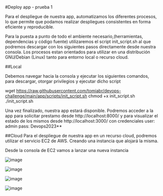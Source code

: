 #Deploy app - prueba 1

Para el despliegue de nuestra app, automatizamos los diferentes procesos, lo que permite que podamos realizar despliegues consistentes en forma eficiente y reproducible.

Para la puesta a punto de todo el ambiente necesario,(herramientas, dependencias y código fuente) utilizaremos el script init_script.sh al que podremos descargar con los siguientes pasos directamente desde nuestra consola.
Los procesos estan orientados para utilizar en una distribución GNU/Debian (Linux) tanto para entorno local o recurso cloud.

##Local 

Debemos navegar hacia la consola y ejecutar los siguientes comandos, para descargar, otorgar privilegios y ejecutar dicho script

wget https://raw.githubusercontent.com/tomiabr/devops-challenge/main/app/scripts/init_script.sh
chmod +x init_script.sh
./init_script.sh

Una vez finalizado, nuestra app estará disponible. 
Podremos acceder a la app para solicitar prestamo desde http://localhost:8000/ y para visualizar el estado de los mismos desde http://localhost:3000/ con credenciales user: admin pass: Devops2023**

##Cloud
Para el despliegue de nuestra app en un recurso cloud, podremos utilizar el servicio EC2 de AWS. Creando una instancia que alojará la misma.

Desde la consola de EC2 vamos a lanzar una nueva instancia

![image](https://github.com/tomiabr/devops-challenge/assets/134442444/c35c8b23-4c7f-46d6-a1da-217ca7dae53c)


![image](https://github.com/tomiabr/devops-challenge/assets/134442444/947e2f1a-833d-4fbc-af41-73ad101ff78e)

![image](https://github.com/tomiabr/devops-challenge/assets/134442444/b02e0ea2-ed8c-47f3-a131-b09c5a72aefc)

![image](https://github.com/tomiabr/devops-challenge/assets/134442444/e088d5b9-2b55-47e6-bf0e-3700dc51d6a4)
